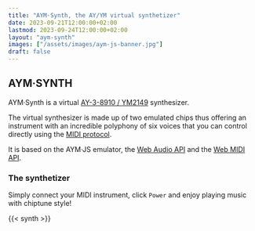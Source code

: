 ```yaml
---
title: "AYM·Synth, the AY/YM virtual synthetizer"
date: 2023-09-21T12:00:00+02:00
lastmod: 2023-09-24T12:00:00+02:00
layout: "aym-synth"
images: ["/assets/images/aym-js-banner.jpg"]
draft: false
---
```

## AYM·SYNTH

AYM·Synth is a virtual [AY-3-8910 / YM2149](https://en.wikipedia.org/wiki/General_Instrument_AY-3-8910) synthesizer.

The virtual synthesizer is made up of two emulated chips thus offering an instrument with an incredible polyphony of six voices that you can control directly using the [MIDI protocol](https://en.wikipedia.org/wiki/MIDI).

It is based on the AYM·JS emulator, the [Web Audio API](https://developer.mozilla.org/fr/docs/Web/API/Web_Audio_API) and the [Web MIDI API](https://developer.mozilla.org/en-US/docs/Web/API/Web_MIDI_API).

### The synthetizer

Simply connect your MIDI instrument, click `Power` and enjoy playing music with chiptune style!

{{< synth >}}

